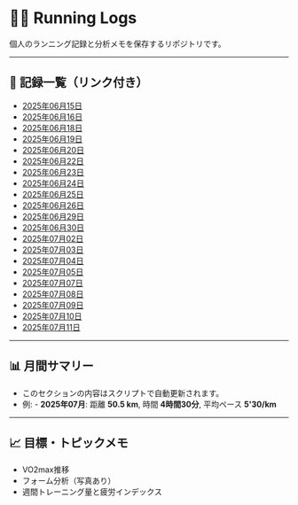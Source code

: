 # 🏃‍♂️ Running Logs

個人のランニング記録と分析メモを保存するリポジトリです。

---

## 📅 記録一覧（リンク付き）

- [2025年06月15日](logs/2025-06-15.md)
- [2025年06月16日](logs/2025-06-16.md)
- [2025年06月18日](logs/2025-06-18.md)
- [2025年06月19日](logs/2025-06-19.md)
- [2025年06月20日](logs/2025-06-20.md)
- [2025年06月22日](logs/2025-06-22.md)
- [2025年06月23日](logs/2025-06-23.md)
- [2025年06月24日](logs/2025-06-24.md)
- [2025年06月25日](logs/2025-06-25.md)
- [2025年06月26日](logs/2025-06-26.md)
- [2025年06月29日](logs/2025-06-29.md)
- [2025年06月30日](logs/2025-06-30.md)
- [2025年07月02日](logs/2025-07-02.md)
- [2025年07月03日](logs/2025-07-03.md)
- [2025年07月04日](logs/2025-07-04.md)
- [2025年07月05日](logs/2025-07-05.md)
- [2025年07月07日](logs/2025-07-07.md)
- [2025年07月08日](logs/2025-07-08.md)
- [2025年07月09日](logs/2025-07-09.md)
- [2025年07月10日](logs/2025-07-10.md)
- [2025年07月11日](logs/2025-07-11.md)
---

## 📊 月間サマリー

- このセクションの内容はスクリプトで自動更新されます。
- 例: - **2025年07月**: 距離 **50.5 km**, 時間 **4時間30分**, 平均ペース **5'30/km**

---

## 📈 目標・トピックメモ

- VO2max推移
- フォーム分析（写真あり）
- 週間トレーニング量と疲労インデックス
